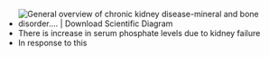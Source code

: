 - ![General overview of chronic kidney disease-mineral and bone disorder.... |  Download Scientific Diagram](https://www.researchgate.net/publication/355885806/figure/fig1/AS:1086104128233511@1635958811299/General-overview-of-chronic-kidney-disease-mineral-and-bone-disorder-Kidney-failure.png)
- There is increase in serum phosphate levels due to kidney failure
- In response to this